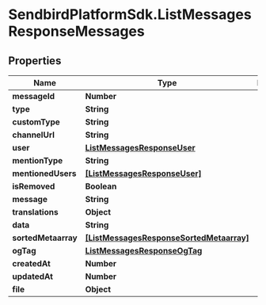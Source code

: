 # SendbirdPlatformSdk.ListMessagesResponseMessages

## Properties

Name | Type | Description | Notes
------------ | ------------- | ------------- | -------------
**messageId** | **Number** |  | [optional] 
**type** | **String** |  | [optional] 
**customType** | **String** |  | [optional] 
**channelUrl** | **String** |  | [optional] 
**user** | [**ListMessagesResponseUser**](ListMessagesResponseUser.md) |  | [optional] 
**mentionType** | **String** |  | [optional] 
**mentionedUsers** | [**[ListMessagesResponseUser]**](ListMessagesResponseUser.md) |  | [optional] 
**isRemoved** | **Boolean** |  | [optional] 
**message** | **String** |  | [optional] 
**translations** | **Object** |  | [optional] 
**data** | **String** |  | [optional] 
**sortedMetaarray** | [**[ListMessagesResponseSortedMetaarray]**](ListMessagesResponseSortedMetaarray.md) |  | [optional] 
**ogTag** | [**ListMessagesResponseOgTag**](ListMessagesResponseOgTag.md) |  | [optional] 
**createdAt** | **Number** |  | [optional] 
**updatedAt** | **Number** |  | [optional] 
**file** | **Object** |  | [optional] 



